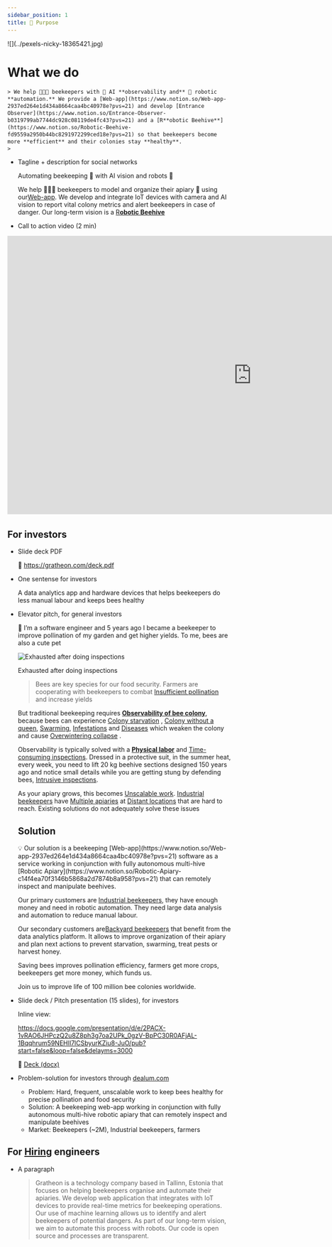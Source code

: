 ```yaml
---
sidebar_position: 1
title: 🌻 Purpose
---
```


<div style={{ height:150, overflow:"hidden", verticalAlign:"middle", marginBottom:10, borderRadius:5 }}><div style={{ marginTop: "-10%" }}>
![](../pexels-nicky-18365421.jpg)
</div></div>

# What we do
    
    > We help 🧑🏻‍🚀 beekeepers with 🐝 AI **observability and** 🤖 robotic **automation.** We provide a [Web-app](https://www.notion.so/Web-app-2937ed264e1d434a8664caa4bc40978e?pvs=21) and develop [Entrance Observer](https://www.notion.so/Entrance-Observer-b0319799ab7744dc928c08119de4fc43?pvs=21) and a [R**obotic Beehive**](https://www.notion.so/Robotic-Beehive-fd9559a2950b44bc8291972299ced18e?pvs=21) so that beekeepers become more **efficient** and their colonies stay **healthy**.
    > 


- Tagline + description for social networks
    
    Automating beekeeping 🐝 with AI vision and robots 🤖
    
    We help 🧑🏻‍🚀 beekeepers to model and organize their apiary 🐝 using our[Web-app](https://www.notion.so/Web-app-2937ed264e1d434a8664caa4bc40978e?pvs=21). We develop and integrate IoT devices with camera and AI vision to report vital colony metrics and alert beekeepers in case of danger. Our long-term vision is a [R**obotic Beehive**](https://www.notion.so/Robotic-Beehive-fd9559a2950b44bc8291972299ced18e?pvs=21)
    
- Call to action video (2 min)
<iframe width="1100" height="627" src="https://www.youtube.com/embed/gM3AJEAhmXc" title="Call to action for automated beekeeping with Gratheon" frameborder="0" allow="accelerometer; autoplay; clipboard-write; encrypted-media; gyroscope; picture-in-picture; web-share" referrerpolicy="strict-origin-when-cross-origin" allowfullscreen></iframe>


## For investors

- Slide deck PDF
    
    🚀 https://gratheon.com/deck.pdf
    
- One sentense for investors
    
    A data analytics app and hardware devices that helps beekeepers do less manual labour and keeps bees healthy
    
- Elevator pitch, for general investors
    
    
    <aside>
    📢 I’m a software engineer and 5 years ago I became a beekeeper to improve pollination of my garden and get higher yields. To me, bees are also a cute pet
    
    </aside>
    
    ![Exhausted after doing inspections](https://prod-files-secure.s3.us-west-2.amazonaws.com/6b3663fb-4bc2-4044-80e1-5d6ea956abef/049e6111-fe0c-4a30-8199-cf763008b15d/Untitled.png)
    
    Exhausted after doing inspections
    
    > Bees are key species for our food security. Farmers are cooperating with beekeepers to combat [Insufficient pollination](https://www.notion.so/Insufficient-pollination-93d31ab6309443f9bbe0a50f4b560188?pvs=21) and increase yields
    
    But traditional beekeeping requires [**Observability of bee colony**](https://www.notion.so/Observability-of-bee-colony-c7971983f26d4ff19da0ef3390c4871b?pvs=21), because bees can experience [Colony starvation](https://www.notion.so/Colony-starvation-9925e34207b94b7e9da10e0dcfdf6e47?pvs=21) , [Colony without a queen](https://www.notion.so/Colony-without-a-queen-1bfd4efcafef44fe9383b60796c1ea3f?pvs=21), [Swarming](https://www.notion.so/Swarming-13184fe7583e452dbbc8c4e57333ef97?pvs=21),  [Infestations](https://www.notion.so/Infestations-bb89fd9dc3674f14823447875ea60324?pvs=21) and [Diseases](https://www.notion.so/Diseases-2670014b9e2b461f9021f64f1314b6b0?pvs=21) which weaken the colony and cause [Overwintering collapse](https://www.notion.so/Overwintering-collapse-2ad3d296fc3a4d8aaaed3a04ccf262b2?pvs=21) .
    
    Observability is typically solved with a [**Physical labor**](https://www.notion.so/Physical-labor-b8861af7945c4cfea61020521ec26a27?pvs=21) and [Time-consuming inspections](https://www.notion.so/Time-consuming-inspections-f9ad947403a14eedaa4393dcf4a9bcca?pvs=21). Dressed in a protective suit, in the summer heat, every week, you need to lift 20 kg beehive sections designed 150 years ago and notice small details while you are getting stung by defending bees,  [Intrusive inspections](https://www.notion.so/Intrusive-inspections-a8cd7005f8e545dbbbba82f917c01c46?pvs=21).
    
    As your apiary grows, this becomes  [Unscalable work](https://www.notion.so/Unscalable-work-edf27023ac904c1d9e8b383924df12c3?pvs=21). [Industrial beekeepers](https://www.notion.so/Industrial-beekeepers-cf0c8af087cb456dbb72058b88a42db9?pvs=21)  have [Multiple apiaries](https://www.notion.so/Multiple-apiaries-31e17bc4e98c487aa53b57b670965bc5?pvs=21) at [Distant locations](https://www.notion.so/Distant-locations-2a2e75c03b294fc9949eed71f94bfe7d?pvs=21)  that are hard to reach. Existing solutions do not adequately solve these issues
    > 
    
    ## Solution
    
    <aside>
    💡 Our solution is a beekeeping [Web-app](https://www.notion.so/Web-app-2937ed264e1d434a8664caa4bc40978e?pvs=21) software as a service working in conjunction with fully autonomous multi-hive [Robotic Apiary](https://www.notion.so/Robotic-Apiary-c14f4ea70f3146b5868a2d7874b8a958?pvs=21)  that can remotely inspect and manipulate beehives.
    
    Our primary customers are [Industrial beekeepers](https://www.notion.so/Industrial-beekeepers-cf0c8af087cb456dbb72058b88a42db9?pvs=21), they have enough money and need in robotic automation. They need large data analysis and automation to reduce manual labour. 
    
    Our secondary customers are[Backyard beekeepers](https://www.notion.so/Backyard-beekeepers-3f32d134fa11467aad7f5015288a2efe?pvs=21)  that benefit from the data analytics platform. It allows to improve organization of their apiary and plan next actions to prevent starvation, swarming,  treat pests or harvest honey. 
    
    Saving bees improves pollination efficiency, farmers get more crops, beekeepers get more money, which funds us.
    
    Join us to improve life of 100 million bee colonies worldwide.
    
    </aside>
    

- Slide deck / Pitch presentation (15 slides), for investors
    
    Inline view:
    
    https://docs.google.com/presentation/d/e/2PACX-1vRAO6JHPczQ2u8Z8ph3g7oa2UPk_0gzV-BpPC30R0AFjAL-1Bqqhrum59NEHlI7lCSbyurKZiu8-JuO/pub?start=false&loop=false&delayms=3000
    
    🚀 [Deck (docx)](https://docs.google.com/presentation/d/e/2PACX-1vRAO6JHPczQ2u8Z8ph3g7oa2UPk_0gzV-BpPC30R0AFjAL-1Bqqhrum59NEHlI7lCSbyurKZiu8-JuO/pub?start=false&loop=false&delayms=3000)
    
- Problem-solution for investors through [dealum.com](http://dealum.com)
    - Problem: Hard, frequent, unscalable work to keep bees healthy for precise pollination and food security
    - Solution: A beekeeping web-app working in conjunction with fully autonomous multi-hive robotic apiary that can remotely inspect and manipulate beehives
    - Market: Beekeepers (~2M), Industrial beekeepers, farmers

## For [Hiring](https://www.notion.so/Hiring-113571b200ec4da09f6f9785d20a136e?pvs=21)  engineers

- A paragraph
    
    
    > Gratheon is a technology company based in Tallinn, Estonia that focuses on helping beekeepers organise and automate their apiaries. We develop web application that integrates with IoT devices to provide real-time metrics for beekeeping operations. Our use of machine learning allows us to identify and alert beekeepers of potential dangers. As part of our long-term vision, we aim to automate this process with robots. Our code is open source and processes are transparent.
    >